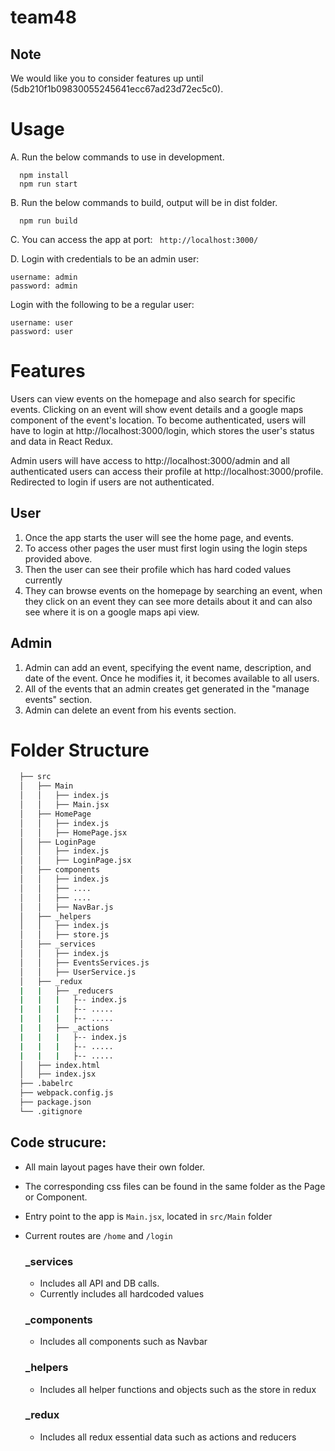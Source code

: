 # team48

## Note

We would like you to consider features up until (5db210f1b09830055245641ecc67ad23d72ec5c0).


# Usage 

A. Run  the below commands to use in development. 
  ```
    npm install 
    npm run start 
  ```
B. Run the below commands to build, output will be in dist folder.
  ```
    npm run build 
  ```
C. You can access the app at port: ``` http://localhost:3000/```

D. Login with credentials to be an admin user:
```
username: admin
password: admin
```
Login with the following to be a regular user:
```
username: user
password: user
```
  

# Features

Users can view events on the homepage and also search for specific events. Clicking on an event will show event details and a google maps component of the event's location. To become authenticated, users will have to login at http://localhost:3000/login, which stores the user's status and data in React Redux.

Admin users will have access to http://localhost:3000/admin and all authenticated users can access their profile at http://localhost:3000/profile. Redirected to login if users are not authenticated.

## User 

1. Once the app starts the user will see the home page, and events. 
2. To access other pages the user must first login using the login steps provided above. 
3. Then the user can see their profile which has hard coded values currently
4. They can browse events on the homepage by searching an event, when they click on an event they can see more details 
about it and can also see where it is on a google maps api view. 

## Admin

1. Admin can add an event, specifying the event name, description, and date of the event. Once he modifies it, it becomes available to all users.
2. All of the events that an admin creates get generated in the "manage events" section.
3. Admin can delete an event from his events section.

# Folder Structure

```bash
  ├── src
  │   ├── Main
  │   │   ├── index.js
  │   │   ├── Main.jsx
  │   ├── HomePage
  │   │   ├── index.js
  │   │   ├── HomePage.jsx
  │   ├── LoginPage
  │   │   ├── index.js
  │   │   ├── LoginPage.jsx
  │   ├── components
  │   │   ├── index.js 
  │   │   ├── ....
  │   │   ├── ....
  │   │   ├── NavBar.js
  │   ├── _helpers 
  │   │   ├── index.js
  │   │   ├── store.js
  │   ├── _services
  │   │   ├── index.js
  │   │   ├── EventsServices.js
  │   │   ├── UserService.js
  │   ├── _redux
  |   |   ├── _reducers
  |   |   |   ├-- index.js
  |   |   |   ├-- .....
  |   |   |   ├-- .....
  |   |   ├── _actions
  |   |   |   ├-- index.js
  |   |   |   ├-- .....
  |   |   |   ├-- .....
  │   ├── index.html
  │   ├── index.jsx
  ├── .babelrc
  ├── webpack.config.js
  ├── package.json
  └── .gitignore
  ```
## Code strucure: 
- All main layout pages have their own folder.
- The corresponding css files can be found in the same folder as the Page or Component.
- Entry point to the app is ```Main.jsx```, located in ```src/Main``` folder 
- Current routes are ``/home`` and ```/login```

  ### _services 
  - Includes all API and DB calls.
  - Currently includes all hardcoded values

  ### _components
  - Includes all components such as Navbar 

  ### _helpers
  - Includes all helper functions and objects such as the store in redux

  ### _redux
  - Includes all redux essential data such as actions and reducers
